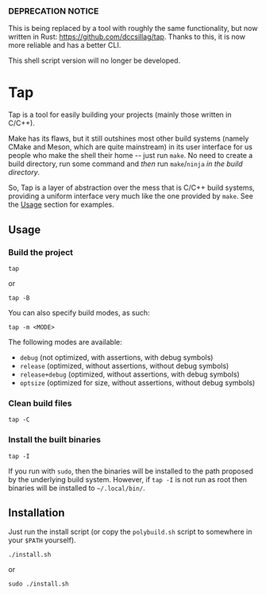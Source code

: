 ### DEPRECATION NOTICE

This is being replaced by a tool with roughly the same functionality, but now written in Rust: https://github.com/dccsillag/tap.
Thanks to this, it is now more reliable and has a better CLI.

This shell script version will no longer be developed.

Tap
===

Tap is a tool for easily building your projects (mainly those written in C/C++).

Make has its flaws, but it still outshines most other build systems (namely
CMake and Meson, which are quite mainstream) in its user interface for us
people who make the shell their home -- just run `make`. No need to create
a build directory, run some command and _then_ run `make`/`ninja` _in the build
directory_.

So, Tap is a layer of abstraction over the mess that is C/C++ build systems,
providing a uniform interface very much like the one provided by `make`. See
the [Usage](#usage) section for examples.

Usage
-----

### Build the project

```
tap
```

or

```
tap -B
```

You can also specify build modes, as such:

```
tap -m <MODE>
```

The following modes are available:

- `debug` (not optimized, with assertions, with debug symbols)
- `release` (optimized, without assertions, without debug symbols)
- `release+debug` (optimized, without assertions, with debug symbols)
- `optsize` (optimized for size, without assertions, without debug symbols)

### Clean build files

```
tap -C
```

### Install the built binaries

```
tap -I
```

If you run with `sudo`, then the binaries will be installed to the path
proposed by the underlying build system. However, if `tap -I` is not run as
root then binaries will be installed to `~/.local/bin/`.

Installation
------------

Just run the install script (or copy the `polybuild.sh` script to somewhere in your `$PATH` yourself).

```
./install.sh
```

or

```
sudo ./install.sh
```
